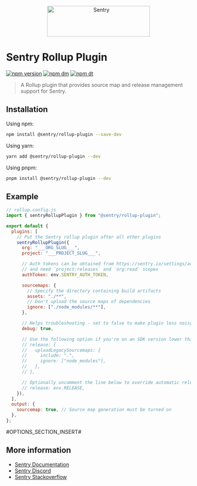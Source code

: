 <p align="center">
  <a href="https://sentry.io/?utm_source=github&utm_medium=logo" target="_blank">
    <img src="https://sentry-brand.storage.googleapis.com/sentry-wordmark-dark-280x84.png" alt="Sentry" width="280" height="84">
  </a>
</p>

# Sentry Rollup Plugin

[![npm version](https://img.shields.io/npm/v/@sentry/rollup-plugin.svg)](https://www.npmjs.com/package/@sentry/rollup-plugin)
[![npm dm](https://img.shields.io/npm/dm/@sentry/rollup-plugin.svg)](https://www.npmjs.com/package/@sentry/rollup-plugin)
[![npm dt](https://img.shields.io/npm/dt/@sentry/rollup-plugin.svg)](https://www.npmjs.com/package/@sentry/rollup-plugin)

> A Rollup plugin that provides source map and release management support for Sentry.

## Installation

Using npm:

```bash
npm install @sentry/rollup-plugin --save-dev
```

Using yarn:

```bash
yarn add @sentry/rollup-plugin --dev
```

Using pnpm:

```bash
pnpm install @sentry/rollup-plugin --dev
```

## Example

```js
// rollup.config.js
import { sentryRollupPlugin } from "@sentry/rollup-plugin";

export default {
  plugins: [
    // Put the Sentry rollup plugin after all other plugins
    sentryRollupPlugin({
      org: "___ORG_SLUG___",
      project: "___PROJECT_SLUG___",

      // Auth tokens can be obtained from https://sentry.io/settings/account/api/auth-tokens/
      // and need `project:releases` and `org:read` scopes
      authToken: env.SENTRY_AUTH_TOKEN,

      sourcemaps: {
        // Specify the directory containing build artifacts
        assets: "./**",
        // Don't upload the source maps of dependencies
        ignore: ["./node_modules/**"],
      },

      // Helps troubleshooting - set to false to make plugin less noisy
      debug: true,

      // Use the following option if you're on an SDK version lower than 7.47.0:
      // release: {
      //   uploadLegacySourcemaps: {
      //     include: ".",
      //     ignore: ["node_modules"],
      //   },
      // },

      // Optionally uncomment the line below to override automatic release name detection
      // release: env.RELEASE,
    }),
  ],
  output: {
    sourcemap: true, // Source map generation must be turned on
  },
};
```

#OPTIONS_SECTION_INSERT#

## More information

- [Sentry Documentation](https://docs.sentry.io/quickstart/)
- [Sentry Discord](https://discord.gg/Ww9hbqr)
- [Sentry Stackoverflow](http://stackoverflow.com/questions/tagged/sentry)

